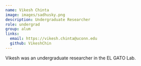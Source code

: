 ```yaml
---
name: Vikesh Chinta
image: images/sadhusky.png
description: Undergraduate Researcher
role: undergrad
group: alum
links:
  email: https://vikesh.chinta@uconn.edu
  github: VikeshChin
---
```


Vikesh was an undergraduate researcher in the EL GATO Lab.